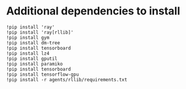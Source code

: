 

# Additional dependencies to install

```
!pip install 'ray'
!pip install 'ray[rllib]'
!pip install gym
!pip install dm-tree
!pip install tensorboard
!pip install lz4
!pip install gputil
!pip install paramiko
!pip install tensorboard
!pip install tensorflow-gpu
!pip install -r agents/rllib/requirements.txt 
```
